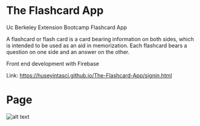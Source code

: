 # The Flashcard App
Uc Berkeley Extension Bootcamp  Flashcard App

A flashcard or flash card is a card bearing information on both sides, which is intended to be used as an aid in memorization. Each flashcard bears a question on one side and an answer on the other.

Front end development with Firebase

 Link: https://huseyintasci.github.io/The-Flashcard-App/signin.html



Page
===
![alt text](https://github.com/HUSEYINTASCI/The-Flashcard-App/blob/master/assets/images/flashcard.PNG)